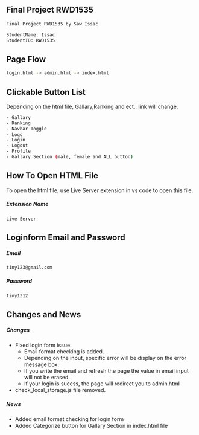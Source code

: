 ## Final Project RWD1535

```sh
Final Project RWD1535 by Saw Issac

StudentName: Issac
StudentID: RWD1535
```

## Page Flow

```sh
login.html -> admin.html -> index.html
```

## Clickable Button List

Depending on the html file, Gallary,Ranking and ect.. link will change.

```sh
- Gallary
- Ranking
- Navbar Toggle
- Logo
- Login
- Logout
- Profile
- Gallary Section (male, female and ALL button)
```

## How To Open HTML File

To open the html file, use Live Server extension in vs code to open this file.

##### Extension Name

```sh
Live Server

```

## Loginform Email and Password

##### Email

```sh
tiny123@gmail.com
```

##### Password

```sh
tiny1312
```

## Changes and News

##### Changes

- Fixed login form issue.
  - Email format checking is added.
  - Depending on the input, specific error will be display on the error message box.
  - If you write the email and refresh the page the value in email input will not be erased.
  - If your login is sucess, the page will redirect you to admin.html
- check_local_storage.js file removed.

##### News

- Added email format checking for login form
- Added Categorize button for Gallary Section in index.html file
